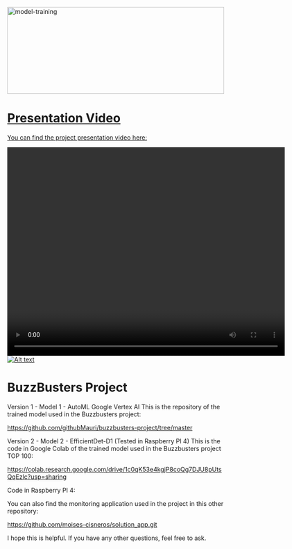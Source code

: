 <a href="https://www.youtube.com/watch?v=EghJFnFiR4o&t=1s"><img src="https://scontent.flpb3-1.fna.fbcdn.net/v/t39.30808-6/297334976_101594369329219_853660413523531585_n.png?_nc_cat=108&ccb=1-7&_nc_sid=e3f864&_nc_ohc=1wjvOeSYQXEAX9rjeFq&_nc_ht=scontent.flpb3-1.fna&oh=00_AfANWwa5XKS2Nu81EeWD6DTXvbndrfywCMmMI_JhOHkQ5g&oe=6431E694" alt="model-training" width="500" height="200">

# Presentation Video

You can find the project presentation video here:

<video width="640" height="480" controls>[![Alt text](https://img.youtube.com/vi/EghJFnFiR4o/0.jpg)](https://youtu.be/oTtNJOiGy8E)

# BuzzBusters Project
  

Version 1 - Model 1 - AutoML Google Vertex AI
This is the repository of the trained model used in the Buzzbusters project:

https://github.com/githubMauri/buzzbusters-project/tree/master

Version 2 - Model 2 - EfficientDet-D1 (Tested in Raspberry PI 4)
This is the code in Google Colab of the trained model used in the Buzzbusters project TOP 100:

https://colab.research.google.com/drive/1c0qK53e4kgjP8coQg7DJU8pUtsQqEzlc?usp=sharing
  
Code in Raspberry PI 4:

You can also find the monitoring application used in the project in this other repository:

https://github.com/moises-cisneros/solution_app.git

I hope this is helpful. If you have any other questions, feel free to ask.
